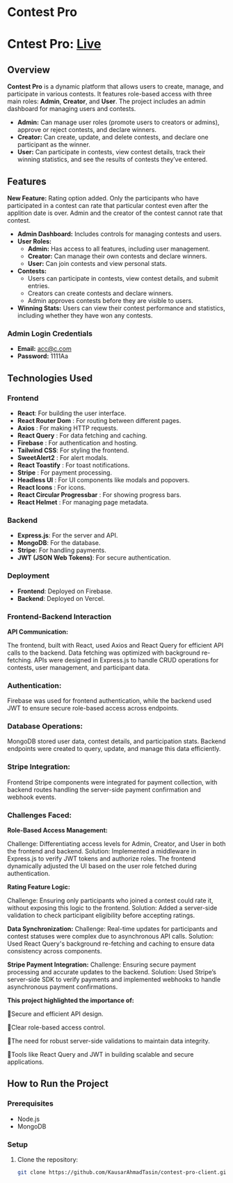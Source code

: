 # Contest Pro

# Cntest Pro: [Live](https://contest-pro-58eec.web.app/)

## Overview

**Contest Pro** is a dynamic platform that allows users to create, manage, and participate in various contests. It features role-based access with three main roles: **Admin**, **Creator**, and **User**. The project includes an admin dashboard for managing users and contests.

- **Admin:** Can manage user roles (promote users to creators or admins), approve or reject contests, and declare winners.
- **Creator:** Can create, update, and delete contests, and declare one participant as the winner.
- **User:** Can participate in contests, view contest details, track their winning statistics, and see the results of contests they’ve entered.

## Features

**New Feature:** Rating option added. Only the participants who have participated in a contest can rate that particular contest even after the applition date is over. Admin and the creator of the contest cannot rate that contest.

- **Admin Dashboard:** Includes controls for managing contests and users.
- **User Roles:**
  - **Admin:** Has access to all features, including user management.
  - **Creator:** Can manage their own contests and declare winners.
  - **User:** Can join contests and view personal stats.
- **Contests:**
  - Users can participate in contests, view contest details, and submit entries.
  - Creators can create contests and declare winners.
  - Admin approves contests before they are visible to users.
- **Winning Stats:** Users can view their contest performance and statistics, including whether they have won any contests.

### Admin Login Credentials

- **Email:** acc@c.com
- **Password:** 1111Aa

## Technologies Used

### Frontend

- **React**: For building the user interface.
- **React Router Dom** : For routing between different pages.
- **Axios** : For making HTTP requests.
- **React Query** : For data fetching and caching.
- **Firebase** : For authentication and hosting.
- **Tailwind CSS**: For styling the frontend.
- **SweetAlert2** : For alert modals.
- **React Toastify** : For toast notifications.
- **Stripe** : For payment processing.
- **Headless UI** : For UI components like modals and popovers.
- **React Icons** : For icons.
- **React Circular Progressbar** : For showing progress bars.
- **React Helmet** : For managing page metadata.

### Backend

- **Express.js**: For the server and API.
- **MongoDB**: For the database.
- **Stripe**: For handling payments.
- **JWT (JSON Web Tokens)**: For secure authentication.

### Deployment

- **Frontend**: Deployed on Firebase.
- **Backend**: Deployed on Vercel.


### Frontend-Backend Interaction

**API Communication:**

The frontend, built with React, used Axios and React Query for efficient API calls to the backend. Data fetching was optimized with background re-fetching.
APIs were designed in Express.js to handle CRUD operations for contests, user management, and participant data.

### Authentication:
Firebase was used for frontend authentication, while the backend used JWT to ensure secure role-based access across endpoints.

### Database Operations:
MongoDB stored user data, contest details, and participation stats. Backend endpoints were created to query, update, and manage this data efficiently.

### Stripe Integration:
Frontend Stripe components were integrated for payment collection, with backend routes handling the server-side payment confirmation and webhook events.

### Challenges Faced:

**Role-Based Access Management:**

Challenge: Differentiating access levels for Admin, Creator, and User in both the frontend and backend.
Solution: Implemented a middleware in Express.js to verify JWT tokens and authorize roles. The frontend dynamically adjusted the UI based on the user role fetched during authentication.

**Rating Feature Logic:**

Challenge: Ensuring only participants who joined a contest could rate it, without exposing this logic to the frontend.
Solution: Added a server-side validation to check participant eligibility before accepting ratings.

**Data Synchronization:**
Challenge: Real-time updates for participants and contest statuses were complex due to asynchronous API calls.
Solution: Used React Query's background re-fetching and caching to ensure data consistency across components.

**Stripe Payment Integration:**
Challenge: Ensuring secure payment processing and accurate updates to the backend.
Solution: Used Stripe’s server-side SDK to verify payments and implemented webhooks to handle asynchronous payment confirmations.


**This project highlighted the importance of:**

💠Secure and efficient API design.

💠Clear role-based access control.

💠The need for robust server-side validations to maintain data integrity.

💠Tools like React Query and JWT in building scalable and secure applications.

## How to Run the Project

### Prerequisites

- Node.js
- MongoDB

### Setup

1. Clone the repository:
   ```bash
   git clone https://github.com/KausarAhmadTasin/contest-pro-client.git
   ```
